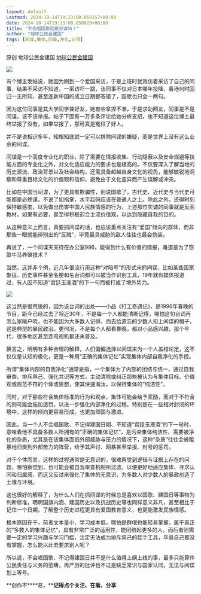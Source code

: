 ```yaml
---
layout: default
Lastmod: 2024-10-14T19:23:00.850157+00:00
date: 2024-10-14T19:23:00.850029+00:00
title: "不会唱国歌就是间谍吗？"
author: "地球公民金建国"
tags: [间谍,集体,同事,净化,记得]
---
```


原创 地球公民金建国 [地球公民金建国](javascript:void(0);)

![](https://images.weserv.nl/?url=https%3A//mmbiz.qpic.cn/sz_mmbiz_png/1ibcel4Rn6CRSwmWlNOweS593Wia7Tfj4NbaKxgXUwGLfIcRDibl60Zd0gMyt1TByIib3bgpFIWXSia9icQO64N2NZrA/640%3Ffrom%3Dappmsg)

有个博主发帖说，她因为刷到一个爱国采访，于是上班时就效仿着采访了自己的同事，结果不采访不知道，一采访吓一跳，该同事不仅对日本哪年投降、香港何时回归一无所知，甚至连新中国的成立日期都答错了，国歌也只会一两句。

因为这位同事是其大学同学兼好友，她有些拿捏不准，于是求助网友，同事是不是间谍，该不该举报。帖子下面有一万多条评论给她分析支招，也不知道这位博主最终举报了没有，如果举报了，那可真是冤枉了好人。

并不是说相识多年、知根知底就一定可以排除间谍的嫌疑，而是世界上没有这么业余的间谍。  

间谍是一个高度专业化的职业，除了需要在情报收集、行动隐蔽以及安全规避等技能方面的专业化之外，对文化适应能力的要求也是极高的。不仅要深入了解当地的历史源流、政治背景以及社会结构，还需具备超越自身文化的视角，能够敏锐地洞察和尊重目标文化的价值观和信仰，避免由于文化差异而产生误解或冲突。

比如在中国当间谍，为了更具有欺骗性，别说国歌了，古代史、近代史与当代史可能都是必修课，不说了如指掌，水平起码应该在普通人之上。除此之外，还得时刻保持敏感度，以免做出伤害中国人民族情感的行为，上述那位实诚的同事就是反面教材。如果有必要，甚至得积极迎合主流价值观，以达到隐藏自我的目的。

从这种意义上而言，真要抓间谍的话，也应该重点关注有“爱国”倾向的群体，而非那些一眼就能辨别出的“反贼”，毕竟最具威胁的敌人往往也最会伪装。

再说了，一个间谍天天待在办公室996，能得到什么有价值的情报，难道是为了窃取牛马养殖技术？

当然，这并非个例，近几年很流行用这种“对暗号”的形式来抓间谍，比如某些国家象征、历史事件甚至名梗和名台词都可以被当作识别工具，19年就有媒体报道过，有人因不知道“宫廷玉液酒”的下一句而被打成了境外势力。

![](https://images.weserv.nl/?url=https%3A//mmbiz.qpic.cn/sz_mmbiz_png/1ibcel4Rn6CRSwmWlNOweS593Wia7Tfj4NnxwAWTN6BcvicRuURZWEDib0Mvca2Awg7AdujNmTS7FBOrXLny8G3LVA/640%3Ffrom%3Dappmsg)

这当然是很荒唐的，因为该台词的出处——小品《打工奇遇记》，是1996年春晚的节目，距今已经过去了将近30年，不是每一个人都能清晰记得，哪怕这句台词再怎么家喻户晓，也不能因为大多数人记得，而去给遗忘的少数人扣上间谍的帽子，这是典型的暴民政治。更何况，不是每个人都看春晚，都对小品感兴趣，那个年代，很多地区甚至连电视机都还未普及。

换言之，明明有多种合理的解释，人们偏偏选择以间谍来为一个人盖棺论定，这不仅仅是认知的极化，更是一种用“正确的集体记忆”实现集体内部自我净化的手段。

所谓“集体内部的自我净化”通常是指，一个集体为了内部的团结与统一，通过自我审查、排斥异己、强化共识等方式，主动清除或纠正那些被认为与集体目标、价值观或规范不符的个体或思想，使其快速淘汰，以保持集体的“纯洁性”。

同时，对于那些符合集体标准的行为和观点，集体可能会给予奖励，而对于不符合的则可能会施加惩罚，以进一步强化内部净化的过程。特别是在一些相对封闭的环境中，这样的倾向更容易形成，也更加顽固与激进。

因此，当一个人不会唱国歌、不记得建国日期、不知道“宫廷玉液酒”的下一句时，意味着他不具备多数人所拥有的“正确的集体记忆”，是污染集体纯洁性、需要被净化的杂质，尤其是在该集体面临外部威胁与压力的情况下，这种“杂质”往往会被粗暴地归类到外部势力的阵营，给予其声讨、网暴甚至举报、封号的惩罚。

对于个体而言，这样的过程通常是无意识的，很难察觉到逻辑与证据上存在的问题，哪怕察觉到，也可能会被自我审查机制所过滤，以便更好地适应集体、寻求认同和归属感，而这又反过来强化了集体的无意识，为多数人对少数人的暴政创造了土壤与环境。  

这也很好的解释了，为什么人们在抓间谍的时候总是喜欢以国歌、建国日等事物为判断标准，明明国旗内涵、建国历史以及抗战历史等也同样意义非凡，甚至相比于记住一个日期，了解整个历史进程更具有爱国教育意义，也更能激发民族情感。

根本原因在于，前者文本量小、学习成本低，哪怕是群氓也能轻易掌握，属于真正的“多数人的集体记忆”，具有非常广泛的适用性，能团结起更多的人。而后者则需要一定的学习兴趣与学习门槛，注定无法成为排斥异己的趁手工具，毕竟自己都没有掌握，怎么能以此去要求别人呢？

所以说，不会唱国歌、不记得建国日并不是什么值得上纲上线的事，最多只能算作公民责任与义务的范畴，再严厉的批评也不过是缺乏常识与国家认同，无法与间谍划上等号。

**创作不****易，****记得点个关注、在看、分享**

